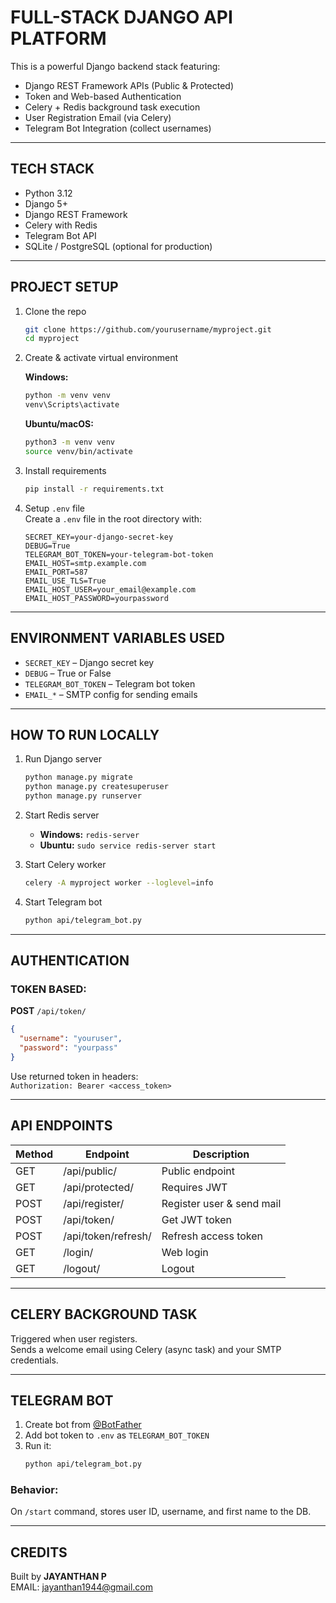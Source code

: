 # FULL-STACK DJANGO API PLATFORM

This is a powerful Django backend stack featuring:

- Django REST Framework APIs (Public & Protected)  
- Token and Web-based Authentication  
- Celery + Redis background task execution  
- User Registration Email (via Celery)  
- Telegram Bot Integration (collect usernames)

---

## TECH STACK

- Python 3.12  
- Django 5+  
- Django REST Framework  
- Celery with Redis  
- Telegram Bot API  
- SQLite / PostgreSQL (optional for production)

---

## PROJECT SETUP

1. Clone the repo  
   ```bash
   git clone https://github.com/yourusername/myproject.git  
   cd myproject  
   ```

2. Create & activate virtual environment  

   **Windows:**  
   ```bash
   python -m venv venv  
   venv\Scripts\activate  
   ```

   **Ubuntu/macOS:**  
   ```bash
   python3 -m venv venv  
   source venv/bin/activate  
   ```

3. Install requirements  
   ```bash
   pip install -r requirements.txt  
   ```

4. Setup `.env` file  
   Create a `.env` file in the root directory with:

   ```env
   SECRET_KEY=your-django-secret-key  
   DEBUG=True  
   TELEGRAM_BOT_TOKEN=your-telegram-bot-token  
   EMAIL_HOST=smtp.example.com  
   EMAIL_PORT=587  
   EMAIL_USE_TLS=True  
   EMAIL_HOST_USER=your_email@example.com  
   EMAIL_HOST_PASSWORD=yourpassword  
   ```

---

## ENVIRONMENT VARIABLES USED

- `SECRET_KEY` – Django secret key  
- `DEBUG` – True or False  
- `TELEGRAM_BOT_TOKEN` – Telegram bot token  
- `EMAIL_*` – SMTP config for sending emails

---

## HOW TO RUN LOCALLY

1. Run Django server  
   ```bash
   python manage.py migrate  
   python manage.py createsuperuser  
   python manage.py runserver  
   ```

2. Start Redis server  
   - **Windows:** `redis-server`  
   - **Ubuntu:** `sudo service redis-server start`  

3. Start Celery worker  
   ```bash
   celery -A myproject worker --loglevel=info  
   ```

4. Start Telegram bot  
   ```bash
   python api/telegram_bot.py  
   ```

---

## AUTHENTICATION

### TOKEN BASED:
**POST** `/api/token/`  
```json
{
  "username": "youruser",  
  "password": "yourpass"  
}
```

Use returned token in headers:  
`Authorization: Bearer <access_token>`

---

## API ENDPOINTS

| Method | Endpoint              | Description              |
|--------|-----------------------|--------------------------|
| GET    | /api/public/          | Public endpoint          |
| GET    | /api/protected/       | Requires JWT             |
| POST   | /api/register/        | Register user & send mail|
| POST   | /api/token/           | Get JWT token            |
| POST   | /api/token/refresh/   | Refresh access token     |
| GET    | /login/               | Web login                |
| GET    | /logout/              | Logout                   |

---

## CELERY BACKGROUND TASK

Triggered when user registers.  
Sends a welcome email using Celery (async task) and your SMTP credentials.

---

## TELEGRAM BOT

1. Create bot from [@BotFather](https://t.me/BotFather)  
2. Add bot token to `.env` as `TELEGRAM_BOT_TOKEN`  
3. Run it:  
   ```bash
   python api/telegram_bot.py  
   ```

### Behavior:  
On `/start` command, stores user ID, username, and first name to the DB.

---
## CREDITS

Built by **JAYANTHAN P**  
EMAIL: jayanthan1944@gmail.com
